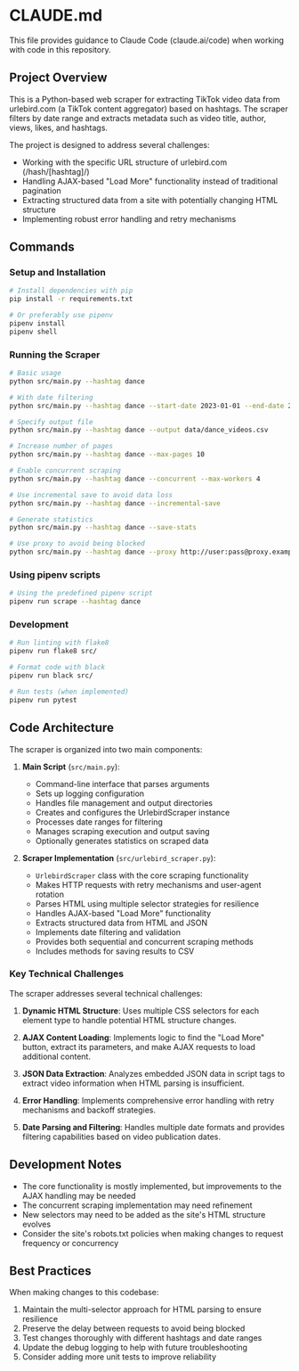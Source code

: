 # CLAUDE.md

This file provides guidance to Claude Code (claude.ai/code) when working with code in this repository.

## Project Overview

This is a Python-based web scraper for extracting TikTok video data from urlebird.com (a TikTok content aggregator) based on hashtags. The scraper filters by date range and extracts metadata such as video title, author, views, likes, and hashtags.

The project is designed to address several challenges:
- Working with the specific URL structure of urlebird.com (/hash/[hashtag]/)
- Handling AJAX-based "Load More" functionality instead of traditional pagination
- Extracting structured data from a site with potentially changing HTML structure
- Implementing robust error handling and retry mechanisms

## Commands

### Setup and Installation

```bash
# Install dependencies with pip
pip install -r requirements.txt

# Or preferably use pipenv
pipenv install
pipenv shell
```

### Running the Scraper

```bash
# Basic usage
python src/main.py --hashtag dance

# With date filtering
python src/main.py --hashtag dance --start-date 2023-01-01 --end-date 2023-12-31

# Specify output file
python src/main.py --hashtag dance --output data/dance_videos.csv

# Increase number of pages
python src/main.py --hashtag dance --max-pages 10

# Enable concurrent scraping
python src/main.py --hashtag dance --concurrent --max-workers 4

# Use incremental save to avoid data loss
python src/main.py --hashtag dance --incremental-save

# Generate statistics
python src/main.py --hashtag dance --save-stats

# Use proxy to avoid being blocked
python src/main.py --hashtag dance --proxy http://user:pass@proxy.example.com:8080
```

### Using pipenv scripts

```bash
# Using the predefined pipenv script
pipenv run scrape --hashtag dance
```

### Development

```bash
# Run linting with flake8
pipenv run flake8 src/

# Format code with black
pipenv run black src/

# Run tests (when implemented)
pipenv run pytest
```

## Code Architecture

The scraper is organized into two main components:

1. **Main Script** (`src/main.py`): 
   - Command-line interface that parses arguments
   - Sets up logging configuration
   - Handles file management and output directories
   - Creates and configures the UrlebirdScraper instance
   - Processes date ranges for filtering
   - Manages scraping execution and output saving
   - Optionally generates statistics on scraped data

2. **Scraper Implementation** (`src/urlebird_scraper.py`):
   - `UrlebirdScraper` class with the core scraping functionality
   - Makes HTTP requests with retry mechanisms and user-agent rotation
   - Parses HTML using multiple selector strategies for resilience
   - Handles AJAX-based "Load More" functionality
   - Extracts structured data from HTML and JSON
   - Implements date filtering and validation
   - Provides both sequential and concurrent scraping methods
   - Includes methods for saving results to CSV

### Key Technical Challenges

The scraper addresses several technical challenges:

1. **Dynamic HTML Structure**: Uses multiple CSS selectors for each element type to handle potential HTML structure changes.

2. **AJAX Content Loading**: Implements logic to find the "Load More" button, extract its parameters, and make AJAX requests to load additional content.

3. **JSON Data Extraction**: Analyzes embedded JSON data in script tags to extract video information when HTML parsing is insufficient.

4. **Error Handling**: Implements comprehensive error handling with retry mechanisms and backoff strategies.

5. **Date Parsing and Filtering**: Handles multiple date formats and provides filtering capabilities based on video publication dates.

## Development Notes

- The core functionality is mostly implemented, but improvements to the AJAX handling may be needed
- The concurrent scraping implementation may need refinement
- New selectors may need to be added as the site's HTML structure evolves
- Consider the site's robots.txt policies when making changes to request frequency or concurrency

## Best Practices

When making changes to this codebase:

1. Maintain the multi-selector approach for HTML parsing to ensure resilience
2. Preserve the delay between requests to avoid being blocked
3. Test changes thoroughly with different hashtags and date ranges
4. Update the debug logging to help with future troubleshooting
5. Consider adding more unit tests to improve reliability